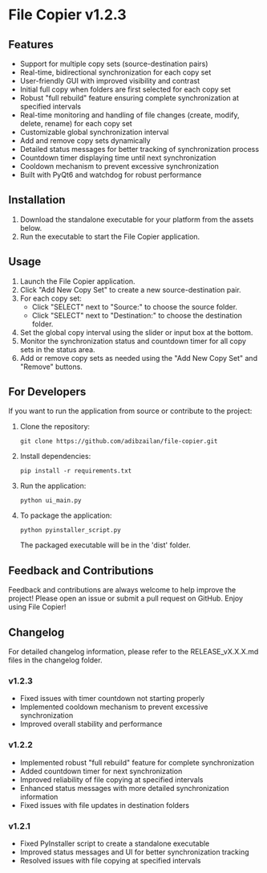 # File Copier v1.2.3

## Features

- Support for multiple copy sets (source-destination pairs)
- Real-time, bidirectional synchronization for each copy set
- User-friendly GUI with improved visibility and contrast
- Initial full copy when folders are first selected for each copy set
- Robust "full rebuild" feature ensuring complete synchronization at specified intervals
- Real-time monitoring and handling of file changes (create, modify, delete, rename) for each copy set
- Customizable global synchronization interval
- Add and remove copy sets dynamically
- Detailed status messages for better tracking of synchronization process
- Countdown timer displaying time until next synchronization
- Cooldown mechanism to prevent excessive synchronization
- Built with PyQt6 and watchdog for robust performance

## Installation

1. Download the standalone executable for your platform from the assets below.
2. Run the executable to start the File Copier application.

## Usage

1. Launch the File Copier application.
2. Click "Add New Copy Set" to create a new source-destination pair.
3. For each copy set:
   - Click "SELECT" next to "Source:" to choose the source folder.
   - Click "SELECT" next to "Destination:" to choose the destination folder.
4. Set the global copy interval using the slider or input box at the bottom.
5. Monitor the synchronization status and countdown timer for all copy sets in the status area.
6. Add or remove copy sets as needed using the "Add New Copy Set" and "Remove" buttons.

## For Developers

If you want to run the application from source or contribute to the project:

1. Clone the repository:
   ```
   git clone https://github.com/adibzailan/file-copier.git
   ```

2. Install dependencies:
   ```
   pip install -r requirements.txt
   ```

3. Run the application:
   ```
   python ui_main.py
   ```

4. To package the application:
   ```
   python pyinstaller_script.py
   ```
   The packaged executable will be in the 'dist' folder.

## Feedback and Contributions

Feedback and contributions are always welcome to help improve the project! Please open an issue or submit a pull request on GitHub. Enjoy using File Copier!

## Changelog

For detailed changelog information, please refer to the RELEASE_vX.X.X.md files in the changelog folder.

### v1.2.3
- Fixed issues with timer countdown not starting properly
- Implemented cooldown mechanism to prevent excessive synchronization
- Improved overall stability and performance

### v1.2.2
- Implemented robust "full rebuild" feature for complete synchronization
- Added countdown timer for next synchronization
- Improved reliability of file copying at specified intervals
- Enhanced status messages with more detailed synchronization information
- Fixed issues with file updates in destination folders

### v1.2.1
- Fixed PyInstaller script to create a standalone executable
- Improved status messages and UI for better synchronization tracking
- Resolved issues with file copying at specified intervals